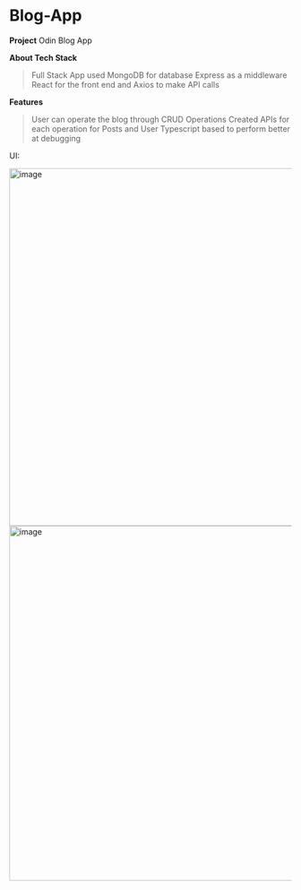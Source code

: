 # Blog-App

**Project**
Odin Blog App

**About Tech Stack**

> Full Stack App
> used MongoDB for database
> Express as a middleware
> React for the front end and Axios to make API calls
> 

**Features**

> User can operate the blog through CRUD Operations
> Created APIs for each operation for Posts and User
> Typescript based to perform better at debugging

UI:

<img width="639" alt="image" src="https://github.com/aatiqJalanSWE/Blog-App/assets/126680323/4f8164de-4ce9-4311-bbda-0ce0e0d5f627">




<img width="634" alt="image" src="https://github.com/aatiqJalanSWE/Blog-App/assets/126680323/568df2e4-c797-438b-b353-d1f3afac193d">



